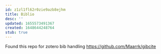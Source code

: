 ```yaml
---
id: z1zl1fl62r0zie9azb8ejhm
title: Biblio
desc: ''
updated: 1655573491367
created: 1648644248764
stub: true
---
```



Found this repo for zotero bib handling 
https://github.com/Maarrk/gibcite


